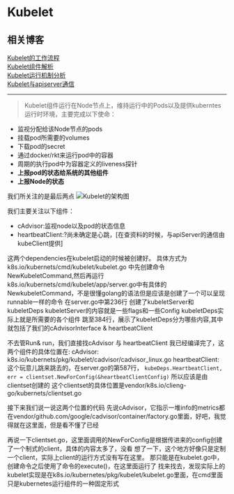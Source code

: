 # Kubelet
## 相关博客
[Kubelet的工作流程](https://www.jianshu.com/p/4a068611b43e)  
[Kubelet组件解析](https://blog.csdn.net/jettery/article/details/78891733)  
[Kubelet运行机制分析](https://www.jianshu.com/p/639903727a60)  
[Kubelet与apiserver通信](https://yq.aliyun.com/articles/647345)
___
> Kubelet组件运行在Node节点上，维持运行中的Pods以及提供kuberntes运行时环境，主要完成以下使命：  
* 监视分配给该Node节点的pods
* 挂载pod所需要的volumes
* 下载pod的secret
* 通过docker/rkt来运行pod中的容器
* 周期的执行pod中为容器定义的liveness探针
* **上报pod的状态给系统的其他组件**
* **上报Node的状态**

我们所关注的是最后两点
![Kubelet的架构图](https://img-blog.csdn.net/20171225131332796?watermark/2/text/aHR0cDovL2Jsb2cuY3Nkbi5uZXQvamV0dGVyeQ==/font/5a6L5L2T/fontsize/400/fill/I0JBQkFCMA==/dissolve/70/gravity/SouthEast)

我们主要关注以下组件：
* cAdvisor:监视node以及pod的状态信息
* heartbeatClient:?尚未确定是心跳，[在查资料的时候，与apiServer的通信由kubeClient提供]

这两个dependencies在kubelet启动的时候被创建好。
具体方式为
k8s.io/kubernets/cmd/kubelet/kubelet.go 中先创建命令NewKubeletCommand,然后再运行
k8s.io/kubernets/cmd/kubelet/app/server.go中有具体的NewkubeletCommand，不是很懂golang的语法但是应该是创建了一个可以呈现runnable一样的命令
在server.go中第236行
创建了kubeletServer和kubeletDeps
kubeletServer的内容就是一些flags和一些Config
kubeletDeps实际上就是所需要的各个组件
跳至384行，展示了kubeletDeps分为哪些内容,其中就包括了我们的cAdvisorInterface & heartbeatClient

不去管Run& run，我们直接找cAdvisor 与 heartbeatClient
我已经编译完了，这两个组件的具体位置在:
cAdvisor: k8s.io/kubernets/pkg/kubelet/cadvisor/cadvisor_linux.go
heartbeatClient:
这个玩意儿跳来跳去的，在server.go的第587行，
`kubeDeps.HeartbeatClient, err = clientset.NewForConfig(&heartbeatClientConfig)`
所以应该是由clientset创建的
这个clientset的具体位置是vendor/k8s.io/clieng-go/kubernets/clientset.go

接下来我们说一说这两个位置的代码
先说cAdvisor，它指示一堆info的metrics都在vendor/github.com/google/cadvisor/container/factory.go里面，好吧，我觉得就在这里面，但是看不懂了已经

再说一下clientset.go，这里面调用的NewForConfig是根据传进来的config创建了一个制式的client，具体的内容太多了，没看
想了一下，这个地方好像只是定制一个client，实际上client的运行方式没有写在这里。
那只能是在kubelet.go中，创建命令之后使用了命令的execute()，在这里面运行了
找来找去，发现实际上的kubelet实现是在k8s.io/kubernetes/pkg/kubelet/kubelet.go里面，在cmd里面只是kubernetes运行组件的一种固定形式


